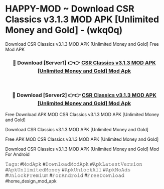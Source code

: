 # HAPPY-MOD ~ Download CSR Classics v3.1.3 MOD APK [Unlimited Money and Gold] - (wkq0q)
Download CSR Classics v3.1.3 MOD APK [Unlimited Money and Gold] Free Mod APK

<div align="center">
<h3>🔴 Download [Server1] 👉👉 <a href="https://apk-comot.site?title=CSR_Classics_v3.1.3_MOD_APK_[Unlimited_Money_and_Gold]">CSR Classics v3.1.3 MOD APK [Unlimited Money and Gold] Mod Apk</a></h3><br>

<h3>🔴 Download [Server2] 👉👉 <a href="https://apk-comot.site?title=CSR_Classics_v3.1.3_MOD_APK_[Unlimited_Money_and_Gold]">CSR Classics v3.1.3 MOD APK [Unlimited Money and Gold] Mod Apk</a></h3>
</div>


Free Download APK MOD CSR Classics v3.1.3 MOD APK [Unlimited Money and Gold]

Download CSR Classics v3.1.3 MOD APK [Unlimited Money and Gold] 

Free APK MOD CSR Classics v3.1.3 MOD APK [Unlimited Money and Gold] 

Download CSR Classics v3.1.3 MOD APK [Unlimited Money and Gold] Mod For Android

𝚃𝚊𝚐𝚜: #𝙼𝚘𝚍𝙰𝚙𝚔 #𝙳𝚘𝚠𝚗𝚕𝚘𝚊𝚍𝙼𝚘𝚍𝙰𝚙𝚔 #𝙰𝚙𝚔𝙻𝚊𝚝𝚎𝚜𝚝𝚅𝚎𝚛𝚜𝚒𝚘𝚗 #𝙰𝚙𝚔𝚄𝚗𝚕𝚒𝚖𝚒𝚝𝚎𝚍𝙼𝚘𝚗𝚎𝚢 #𝙰𝚙𝚔𝚄𝚗𝚕𝚘𝚌𝚔𝙰𝚕𝚕 #𝙰𝚙𝚔𝙽𝚘𝙰𝚍𝚜 #𝚄𝚗𝚕𝚘𝚌𝚔𝙿𝚛𝚎𝚖𝚒𝚞𝚖 #𝙵𝚘𝚛𝙰𝚗𝚍𝚛𝚘𝚒𝚍 #𝙵𝚛𝚎𝚎𝙳𝚘𝚠𝚗𝚕𝚘𝚊𝚍 #home_design_mod_apk